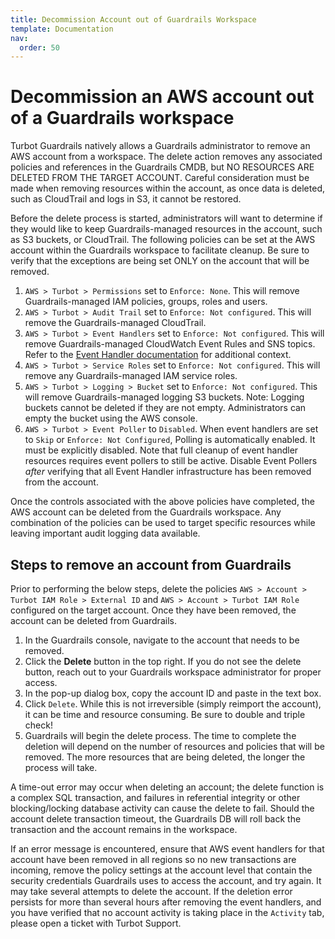 ```yaml
---
title: Decommission Account out of Guardrails Workspace
template: Documentation
nav:
  order: 50
---
```


# Decommission an AWS account out of a Guardrails workspace

Turbot Guardrails natively allows a Guardrails administrator to remove an AWS account from a workspace.
The delete action removes any associated policies and references in the
Guardrails CMDB, but NO RESOURCES ARE DELETED FROM THE TARGET ACCOUNT. Careful
consideration must be made when removing resources within the account, as once
data is deleted, such as CloudTrail and logs in S3, it cannot be restored.

Before the delete process is started, administrators will want to determine if
they would like to keep Guardrails-managed resources in the account, such as S3 buckets, or CloudTrail.
The following policies can be set at the AWS account within the Guardrails workspace to
facilitate cleanup. Be sure to verify that the exceptions are being set ONLY on the account that will be removed.

1. `AWS > Turbot > Permissions` set to `Enforce: None`. This will remove Guardrails-managed
   IAM policies, groups, roles and users.
2. `AWS > Turbot > Audit Trail` set to `Enforce: Not configured`. This will
   remove the Guardrails-managed CloudTrail.
3. `AWS > Turbot > Event Handlers` set to `Enforce: Not configured`. This will
   remove Guardrails-managed CloudWatch Event Rules and SNS topics. Refer to the
   [Event Handler documentation](guides/aws/event-handlers) for additional
   context.
4. `AWS > Turbot > Service Roles` set to `Enforce: Not configured`. This will
   remove any Guardrails-managed IAM service roles.
5. `AWS > Turbot > Logging > Bucket` set to `Enforce: Not configured`. This will
   remove Guardrails-managed logging S3 buckets.  Note: Logging buckets cannot be deleted
   if they are not empty. Administrators can empty the bucket using the AWS
   console.
6. `AWS > Turbot > Event Poller` to `Disabled`. When event handlers are set to
   `Skip` or `Enforce: Not Configured`, Polling is automatically enabled. It
   must be explicitly disabled. Note that full cleanup of event handler
   resources requires event pollers to still be active. Disable Event Pollers
   _after_ verifying that all Event Handler infrastructure has been removed from
   the account.

Once the controls associated with the above policies have completed, the AWS
account can be deleted from the Guardrails workspace. Any combination of the policies can be used
to target specific resources while leaving important audit logging data available.

## Steps to remove an account from Guardrails

Prior to performing the below steps, delete the policies
`AWS > Account > Turbot IAM Role > External ID` and
`AWS > Account > Turbot IAM Role` configured on the target account. Once they
have been removed, the account can be deleted from Guardrails.

1. In the Guardrails console, navigate to the account that needs to be removed.
2. Click the **Delete** button in the top right. If you do not see the delete
   button, reach out to your Guardrails workspace administrator for proper access.
3. In the pop-up dialog box, copy the account ID and paste in the text box.
4. Click `Delete`. While this is not irreversible (simply reimport the account),
   it can be time and resource consuming. Be sure to double and triple check!
5. Guardrails will begin the delete process. The time to complete the deletion will
   depend on the number of resources and policies that will be removed. The more
   resources that are being deleted, the longer the process will take.

A time-out error may occur when deleting an account; the delete function is a complex SQL
transaction, and failures in referential integrity or other blocking/locking
database activity can cause the delete to fail.  Should the account delete transaction timeout,
the Guardrails DB will roll back the transaction and the account remains in the workspace.

If an error message is encountered, ensure that AWS event handlers
for that account have been removed in all regions so no new transactions are incoming,
remove the policy settings at the account level that contain the security
credentials Guardrails uses to access the account, and try again. It may take
several attempts to delete the account. If the deletion error persists for more
than several hours after removing the event handlers, and you have verified that
no account activity is taking place in the `Activity` tab, please open a ticket
with Turbot Support.

